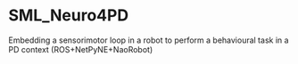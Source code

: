 # SML_Neuro4PD
Embedding a sensorimotor loop in a robot to perform a behavioural task in a PD context (ROS+NetPyNE+NaoRobot)
